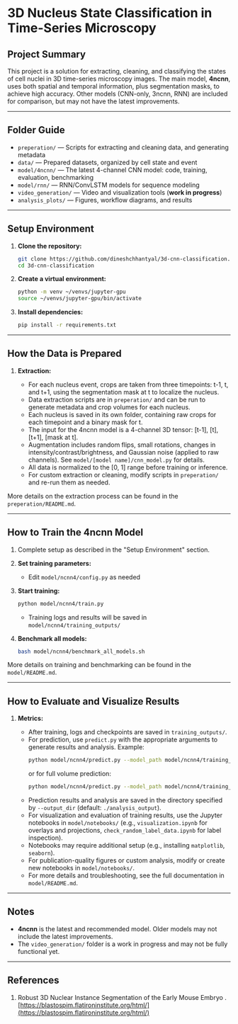 # 3D Nucleus State Classification in Time-Series Microscopy

## Project Summary

This project is a solution for extracting, cleaning, and classifying the states of cell nuclei in 3D time-series microscopy images. The main model, **4ncnn**, uses both spatial and temporal information, plus segmentation masks, to achieve high accuracy. Other models (CNN-only, 3ncnn, RNN) are included for comparison, but may not have the latest improvements.

---

## Folder Guide

-   `preperation/` — Scripts for extracting and cleaning data, and generating metadata
-   `data/` — Prepared datasets, organized by cell state and event
-   `model/4ncnn/` — The latest 4-channel CNN model: code, training, evaluation, benchmarking
-   `model/rnn/` — RNN/ConvLSTM models for sequence modeling
-   `video_generation/` — Video and visualization tools (**work in progress**)
-   `analysis_plots/` — Figures, workflow diagrams, and results

---

## Setup Environment

1. **Clone the repository:**
    ```bash
    git clone https://github.com/dineshchhantyal/3d-cnn-classification.git
    cd 3d-cnn-classification
    ```
2. **Create a virtual environment:**
    ```bash
    python -m venv ~/venvs/jupyter-gpu
    source ~/venvs/jupyter-gpu/bin/activate
    ```
3. **Install dependencies:**
    ```bash
    pip install -r requirements.txt
    ```

---

## How the Data is Prepared

1. **Extraction:**

    - For each nucleus event, crops are taken from three timepoints: t-1, t, and t+1, using the segmentation mask at t to localize the nucleus.
    - Data extraction scripts are in `preperation/` and can be run to generate metadata and crop volumes for each nucleus.
    - Each nucleus is saved in its own folder, containing raw crops for each timepoint and a binary mask for t.
    - The input for the 4ncnn model is a 4-channel 3D tensor: [t-1], [t], [t+1], [mask at t].
    - Augmentation includes random flips, small rotations, changes in intensity/contrast/brightness, and Gaussian noise (applied to raw channels). See `model/[model name]/cnn_model.py` for details.
    - All data is normalized to the [0, 1] range before training or inference.
    - For custom extraction or cleaning, modify scripts in `preperation/` and re-run them as needed.

More details on the extraction process can be found in the `preperation/README.md`.

---

## How to Train the 4ncnn Model

1. Complete setup as described in the "Setup Environment" section.

2. **Set training parameters:**
    - Edit `model/ncnn4/config.py` as needed
3. **Start training:**
    ```bash
    python model/ncnn4/train.py
    ```
    - Training logs and results will be saved in `model/ncnn4/training_outputs/`
4. **Benchmark all models:**
    ```bash
    bash model/ncnn4/benchmark_all_models.sh
    ```

More details on training and benchmarking can be found in the `model/README.md`.

---

## How to Evaluate and Visualize Results

1. **Metrics:**

    - After training, logs and checkpoints are saved in `training_outputs/`.
    - For prediction, use `predict.py` with the appropriate arguments to generate results and analysis. Example:
        ```bash
        python model/ncnn4/predict.py --model_path model/ncnn4/training_outputs/best_model.pth --folder_path <sample_folder1> <sample_folder2> ...
        ```
        or for full volume prediction:
        ```bash
        python model/ncnn4/predict.py --model_path model/ncnn4/training_outputs/best_model.pth --volumes <t-1.tif> <t.tif> <t+1.tif> <mask.tif> --full_timestamp
        ```
    - Prediction results and analysis are saved in the directory specified by `--output_dir` (default: `./analysis_output`).
    - For visualization and evaluation of training results, use the Jupyter notebooks in `model/notebooks/` (e.g., `visualization.ipynb` for overlays and projections, `check_random_label_data.ipynb` for label inspection).
    - Notebooks may require additional setup (e.g., installing `matplotlib`, `seaborn`).
    - For publication-quality figures or custom analysis, modify or create new notebooks in `model/notebooks/`.
    - For more details and troubleshooting, see the full documentation in `model/README.md`.

---

## Notes

-   **4ncnn** is the latest and recommended model. Older models may not include the latest improvements.
-   The `video_generation/` folder is a work in progress and may not be fully functional yet.

---

## References

1. Robust 3D Nuclear Instance Segmentation of the Early Mouse Embryo
   . [https://blastospim.flatironinstitute.org/html/](https://blastospim.flatironinstitute.org/html/)
